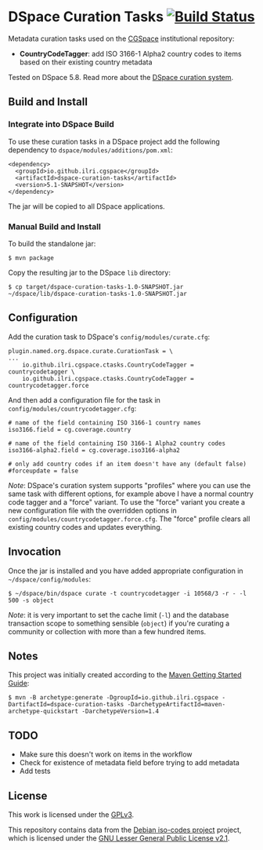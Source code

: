 # DSpace Curation Tasks [![Build Status](https://travis-ci.org/ilri/dspace-curation-tasks.svg?branch=master)](https://travis-ci.org/ilri/dspace-curation-tasks)
Metadata curation tasks used on the [CGSpace](https://cgspace.cgiar.org) institutional repository:

- **CountryCodeTagger**: add ISO 3166-1 Alpha2 country codes to items based on their existing country metadata

Tested on DSpace 5.8. Read more about the [DSpace curation system](https://wiki.lyrasis.org/display/DSDOC5x/Curation+System).

## Build and Install

### Integrate into DSpace Build
To use these curation tasks in a DSpace project add the following dependency to `dspace/modules/additions/pom.xml`:

```
<dependency>
  <groupId>io.github.ilri.cgspace</groupId>
  <artifactId>dspace-curation-tasks</artifactId>
  <version>5.1-SNAPSHOT</version>
</dependency>
```

The jar will be copied to all DSpace applications.

### Manual Build and Install
To build the standalone jar:

```
$ mvn package
```

Copy the resulting jar to the DSpace `lib` directory:

```
$ cp target/dspace-curation-tasks-1.0-SNAPSHOT.jar ~/dspace/lib/dspace-curation-tasks-1.0-SNAPSHOT.jar
```

## Configuration
Add the curation task to DSpace's `config/modules/curate.cfg`:

```
plugin.named.org.dspace.curate.CurationTask = \
...
    io.github.ilri.cgspace.ctasks.CountryCodeTagger = countrycodetagger \
    io.github.ilri.cgspace.ctasks.CountryCodeTagger = countrycodetagger.force
```

And then add a configuration file for the task in `config/modules/countrycodetagger.cfg`:

```
# name of the field containing ISO 3166-1 country names
iso3166.field = cg.coverage.country

# name of the field containing ISO 3166-1 Alpha2 country codes
iso3166-alpha2.field = cg.coverage.iso3166-alpha2

# only add country codes if an item doesn't have any (default false)
#forceupdate = false
```

*Note*: DSpace's curation system supports "profiles" where you can use the same task with different options, for example above I have a normal country code tagger and a "force" variant. To use the "force" variant you create a new configuration file with the overridden options in `config/modules/countrycodetagger.force.cfg`. The "force" profile clears all existing country codes and updates everything.

## Invocation
Once the jar is installed and you have added appropriate configuration in `~/dspace/config/modules`:

```
$ ~/dspace/bin/dspace curate -t countrycodetagger -i 10568/3 -r - -l 500 -s object
```

*Note*: it is very important to set the cache limit (`-l`) and the database transaction scope to something sensible (`object`) if you're curating a community or collection with more than a few hundred items.

## Notes
This project was initially created according to the [Maven Getting Started Guide](https://maven.apache.org/guides/getting-started/):

```console
$ mvn -B archetype:generate -DgroupId=io.github.ilri.cgspace -DartifactId=dspace-curation-tasks -DarchetypeArtifactId=maven-archetype-quickstart -DarchetypeVersion=1.4
```

## TODO

- Make sure this doesn't work on items in the workflow
- Check for existence of metadata field before trying to add metadata
- Add tests

## License
This work is licensed under the [GPLv3](https://www.gnu.org/licenses/gpl-3.0.en.html).

This repository contains data from the [Debian iso-codes project](https://salsa.debian.org/iso-codes-team/iso-codes) project, which is licensed under the [GNU Lesser General Public License v2.1](https://salsa.debian.org/iso-codes-team/iso-codes/-/blob/main/COPYING).
